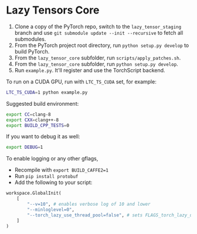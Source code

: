 # Lazy Tensors Core

1. Clone a copy of the PyTorch repo, switch to the `lazy_tensor_staging` branch and use `git submodule update --init --recursive` to fetch all submodules.
1. From the PyTorch project root directory, run `python setup.py develop` to build PyTorch.
1. From the `lazy_tensor_core` subfolder, run `scripts/apply_patches.sh`.
1. From the `lazy_tensor_core` subfolder, run `python setup.py develop`.
1. Run `example.py`. It'll register and use the TorchScript backend.

To run on a CUDA GPU, run with `LTC_TS_CUDA` set, for example:

```bash
LTC_TS_CUDA=1 python example.py
```

Suggested build environment:

```bash
export CC=clang-8
export CXX=clang++-8
export BUILD_CPP_TESTS=0
```

If you want to debug it as well:

```bash
export DEBUG=1
```

To enable logging or any other gflags,

* Recompile with `export BUILD_CAFFE2=1`
* Run `pip install protobuf`
* Add the following to your script:

```python
workspace.GlobalInit(
    [
        "--v=10", # enables verbose log of 10 and lower
        "--minloglevel=0",
        "--torch_lazy_use_thread_pool=false", # sets FLAGS_torch_lazy_use_thread_pool
    ]
)
```
